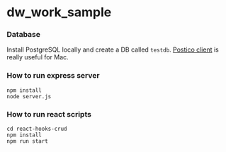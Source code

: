 # dw_work_sample
### Database 
Install PostgreSQL locally and create a DB called `testdb`.
[Postico client]( https://eggerapps.at/postico/) is really useful for Mac.

###  How to run express server 
```
npm install
node server.js
```


###  How to run react scripts
```
cd react-hooks-crud
npm install
npm run start
```
